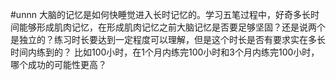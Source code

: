 #unnn
大脑的记忆是如何快睡觉进入长时记忆的。学习五笔过程中，好奇多长时间能够形成肌肉记忆，在形成肌肉记忆之前大脑记忆是否要足够坚固？还是说两个是独立的？练习时长要达到一定程度可以理解，但是这个时长是否有要求实在多长时间内练到的？ 比如100小时，在1个月内练完100小时和3个月内练完100小时，哪个成功的可能性更高？